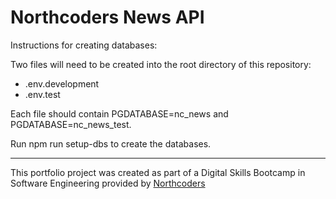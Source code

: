 # Northcoders News API

Instructions for creating databases:

Two files will need to be created into the root directory of this repository:

- .env.development
- .env.test

Each file should contain PGDATABASE=nc_news and PGDATABASE=nc_news_test.

Run npm run setup-dbs to create the databases.

---

This portfolio project was created as part of a Digital Skills Bootcamp in Software Engineering provided by [Northcoders](https://northcoders.com/)
